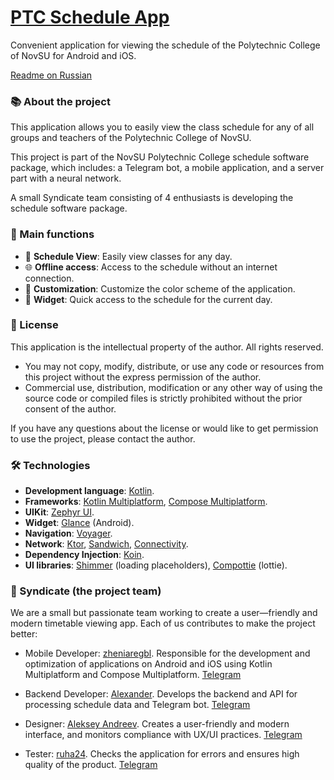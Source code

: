 # [PTC Schedule App](https://www.rustore.ru/catalog/app/com.syndicate.ptkscheduleapp)
Convenient application for viewing the schedule of the Polytechnic College of NovSU for Android and iOS.

[Readme on Russian](https://github.com/zheniaregbl/ptk-schedule-mobile/blob/master/ru-README.md)

### 📚 About the project
This application allows you to easily view the class schedule for any of all groups and teachers of the Polytechnic College of NovSU.

This project is part of the NovSU Polytechnic College schedule software package, which includes: a Telegram bot, a mobile application, and a server part with a neural network.

A small Syndicate team consisting of 4 enthusiasts is developing the schedule software package.

### 🚀 Main functions
- 📅 **Schedule View**: Easily view classes for any day.
- 🌐 **Offline access**: Access to the schedule without an internet connection.
- 🎨 **Customization**: Customize the color scheme of the application.
- 📲 **Widget**: Quick access to the schedule for the current day.

### 📜 License
This application is the intellectual property of the author. All rights reserved.

- You may not copy, modify, distribute, or use any code or resources from this project without the express permission of the author.
- Commercial use, distribution, modification or any other way of using the source code or compiled files is strictly prohibited without the prior consent of the author.

If you have any questions about the license or would like to get permission to use the project, please contact the author.

### 🛠️ Technologies
- **Development language**: [Kotlin](https://kotlinlang.org/).
- **Frameworks**: [Kotlin Multiplatform](https://kotlinlang.org/docs/multiplatform.html), [Compose Multiplatform](https://www.jetbrains.com/compose-multiplatform/).
- **UIKit**: [Zephyr UI](https://github.com/ZephyrUI/zephyr-compose-multiplatfrom).
- **Widget**: [Glance](https://developer.android.com/develop/ui/compose/glance?hl=ru) (Android).
- **Navigation**: [Voyager](https://voyager.adriel.cafe).
- **Network**: [Ktor](https://ktor.io), [Sandwich](https://skydoves.github.io/sandwich/), [Connectivity](https://github.com/jordond/connectivity).
- **Dependency Injection**: [Koin](https://insert-koin.io).
- **UI libraries**: [Shimmer](https://github.com/valentinilk/compose-shimmer) (loading placeholders), [Compottie](https://github.com/alexzhirkevich/compottie) (lottie).

### 👥 Syndicate (the project team)
We are a small but passionate team working to create a user—friendly and modern timetable viewing app. Each of us contributes to make the project better:

- Mobile Developer: [zheniaregbl](https://github.com/zheniaregbl).
Responsible for the development and optimization of applications on Android and iOS using Kotlin Multiplatform and Compose Multiplatform. [Telegram](https://t.me/regbl)

- Backend Developer: [Alexander](https://github.com/Prodix).
Develops the backend and API for processing schedule data and Telegram bot. [Telegram](https://t.me/Prodix)

- Designer: [Aleksey Andreev](https://github.com/yungplane).
Creates a user-friendly and modern interface, and monitors compliance with UX/UI practices. [Telegram](https://t.me/yung_plane)

- Tester: [ruha24](https://github.com/ruha24).
Checks the application for errors and ensures high quality of the product. [Telegram](https://t.me/ruha_42)

